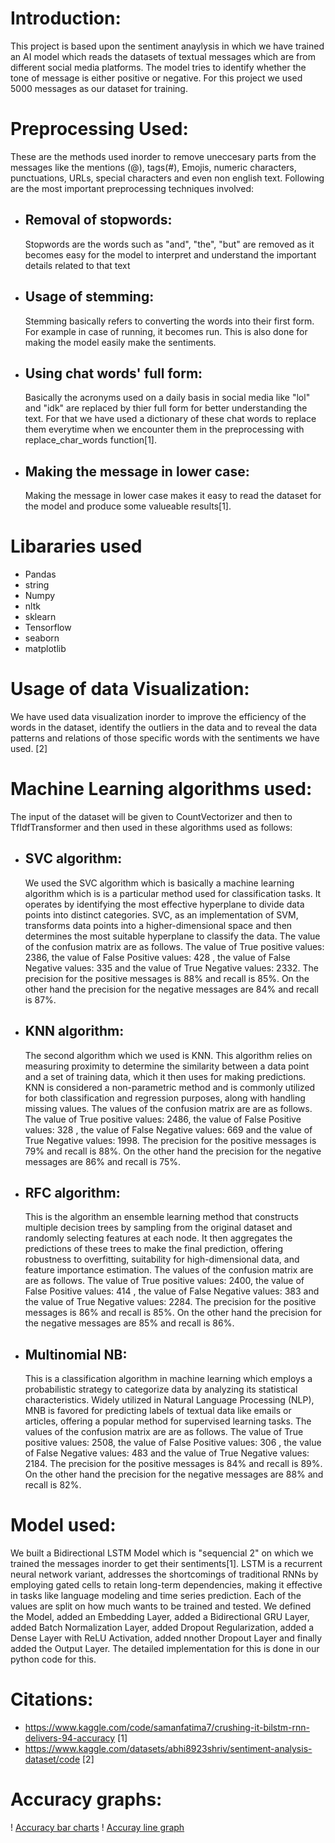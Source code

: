 # Introduction:
This project is based upon the sentiment anaylysis in which we have trained an AI model which reads the datasets of textual messages which are from different social media platforms. The model tries to identify whether the tone of message is either positive or negative. For this project we used 5000 messages as our dataset for training.
# Preprocessing Used:
These are the methods used inorder to remove uneccesary parts from the messages like the mentions (@), tags(#), Emojis, numeric characters, punctuations, URLs, special characters and even non english text. Following are the most important preprocessing techniques involved:
* ## Removal of stopwords:
  Stopwords are the words such as "and", "the", "but" are removed as it becomes easy for the model to interpret and understand the important details related to that text
* ## Usage of stemming:
  Stemming basically refers to converting the words into their first form. For example in case of running, it becomes run. This is also done for making the model easily make the sentiments.
* ## Using chat words' full form:
  Basically the acronyms used on a daily basis in social media like "lol" and "idk" are replaced by thier full form for better understanding the text. For that we have used a dictionary of these chat words to replace them everytime when we encounter them in the preprocessing with replace_char_words function[1].
* ## Making the message in lower case:
  Making the message in lower case makes it easy to read the dataset for the model and produce some valueable results[1].
# Libararies used
* Pandas
* string
* Numpy
* nltk
* sklearn
* Tensorflow
* seaborn
* matplotlib
# Usage of data Visualization:
We have used data visualization inorder to improve the efficiency of the words in the dataset, identify the outliers in the data and to reveal the data patterns and relations of those specific words with the sentiments we have used. [2]
# Machine Learning algorithms used:
The input of the dataset will be given to CountVectorizer and then to TfIdfTransformer and then used in these algorithms used as follows:
* ## SVC algorithm:
  We used the SVC algorithm which is basically a machine learning algorithm which is  is a particular method used for classification tasks. It operates by identifying the most effective hyperplane to divide data points into distinct categories. SVC, as an implementation of SVM, transforms data points into a higher-dimensional space and then determines the most suitable hyperplane to classify the data. The value of the confusion matrix are as follows. The value of True positive values: 2386, the value of False Positive values: 428 , the value of False Negative values: 335 and the value of True Negative values: 2332. The precision for the positive messages is 88% and recall is 85%. On the other hand the precision for the negative messages are 84% and recall is 87%.
* ## KNN algorithm:
  The second algorithm which we used is KNN. This algorithm relies on measuring proximity to determine the similarity between a data point and a set of training data, which it then uses for making predictions. KNN is considered a non-parametric method and is commonly utilized for both classification and regression purposes, along with handling missing values. The values of the confusion matrix are are as follows. The value of True positive values: 2486, the value of False Positive values: 328 , the value of False Negative values: 669 and the value of True Negative values: 1998. The precision for the positive messages is 79% and recall is 88%. On the other hand the precision for the negative messages are 86% and recall is 75%.
* ## RFC algorithm:
  This is the algorithm  an ensemble learning method that constructs multiple decision trees by sampling from the original dataset and randomly selecting features at each node. It then aggregates the predictions of these trees to make the final prediction, offering robustness to overfitting, suitability for high-dimensional data, and feature importance estimation. The values of the confusion matrix are are as follows. The value of True positive values: 2400, the value of False Positive values: 414 , the value of False Negative values: 383 and the value of True Negative values: 2284. The precision for the positive messages is 86% and recall is 85%. On the other hand the precision for the negative messages are 85% and recall is 86%.
* ## Multinomial NB:
  This is a classification algorithm in machine learning which employs a probabilistic strategy to categorize data by analyzing its statistical characteristics. Widely utilized in Natural Language Processing (NLP), MNB is favored for predicting labels of textual data like emails or articles, offering a popular method for supervised learning tasks. The values of the confusion matrix are are as follows. The value of True positive values: 2508, the value of False Positive values: 306 , the value of False Negative values: 483 and the value of True Negative values: 2184. The precision for the positive messages is 84% and recall is 89%. On the other hand the precision for the negative messages are 88% and recall is 82%.
# Model used:
We built a Bidirectional LSTM Model which is "sequencial 2" on which we trained the messages inorder to get their sentiments[1]. LSTM is a recurrent neural network variant, addresses the shortcomings of traditional RNNs by employing gated cells to retain long-term dependencies, making it effective in tasks like language modeling and time series prediction. Each of the values are split on how much wants to be trained and tested. We defined the Model, added an Embedding Layer, added a Bidirectional GRU Layer, added Batch Normalization Layer, added Dropout Regularization, added a Dense Layer with ReLU Activation, added nnother Dropout Layer and finally added the Output Layer. The detailed implementation for this is done in our python code for this.
# Citations:
* https://www.kaggle.com/code/samanfatima7/crushing-it-bilstm-rnn-delivers-94-accuracy [1]
* https://www.kaggle.com/datasets/abhi8923shriv/sentiment-analysis-dataset/code [2]
# Accuracy graphs:
! [Accuracy bar charts](Accuracy_bar_chart.jpg)
! [Accuray line graph](Accuracy_line_graph.jpg)
